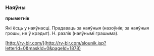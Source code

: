### Наяўны
**прыметнік**

Які ёсць у наяўнасці. Прадаваць за наяўныя (назоўнік; за наяўныя грошы, не ў крэдыт). Н. разлік (наяўнымі грашыма).

<a rel="author">[http://rv-blr.com/](http://rv-blr.com/slounik.jsp?letterId=0&maskId=0&pageId=1878)</a>
